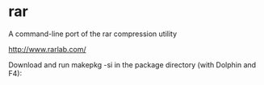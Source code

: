 rar
===

A command-line port of the rar compression utility

http://www.rarlab.com/

Download and run makepkg -si in the package directory (with Dolphin and F4):
